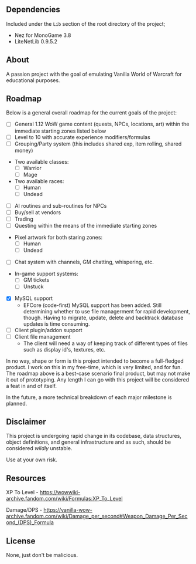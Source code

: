 ## Dependencies
Included under the `Lib` section of the root directory of the project;
- Nez for MonoGame 3.8
- LiteNetLib 0.9.5.2

## About
A passion project with the goal of emulating Vanilla World of Warcraft for educational purposes.

## Roadmap
Below is a general overall roadmap for the current goals of the project:

- [ ] General 1.12 WoW game content (quests, NPCs, locations, art) within the immediate starting zones listed below
- [ ] Level to 10 with accurate experience modifiers/formulas
- [ ] Grouping/Party system (this includes shared exp, item rolling, shared money)
- Two available classes:
	- [ ] Warrior
	- [ ] Mage
- Two available races:
	- [ ] Human
	- [ ] Undead
- [ ] AI routines and sub-routines for NPCs
- [ ] Buy/sell at vendors
- [ ] Trading
- [ ] Questing within the means of the immediate starting zones
- Pixel artwork for both staring zones:
	- [ ] Human
	- [ ] Undead
- [ ] Chat system with channels, GM chatting, whispering, etc.
- In-game support systems:
	- [ ] GM tickets
	- [ ] Unstuck
- [x] MySQL support
	- EFCore (code-first) MySQL support has been added. Still determining whether to use file managerment for rapid development, though. 
	Having to migrate, update, delete and backtrack database updates is time consuming.
- [ ] Client plugin/addon support
- [ ] Client file management
	- The client will need a way of keeping track of different types of files such as display id's, textures, etc.

In no way, shape or form is this project intended to become a full-fledged product. I work on this in my free-time, which is very limited, and for fun. 
The roadmap above is a best-case scenario final product, but may not make it out of prototyping. Any length I can go with this project will be considered a feat in and of itself.

In the future, a more technical breakdown of each major milestone is planned.

## Disclaimer
This project is undergoing rapid change in its codebase, data structures, object definitions, and general infrastructure and as such, should be considered *wildly* unstable.

Use at your own risk.

## Resources
XP To Level - https://wowwiki-archive.fandom.com/wiki/Formulas:XP_To_Level

Damage/DPS - https://vanilla-wow-archive.fandom.com/wiki/Damage_per_second#Weapon_Damage_Per_Second_(DPS)_Formula

## License
None, just don't be malicious.